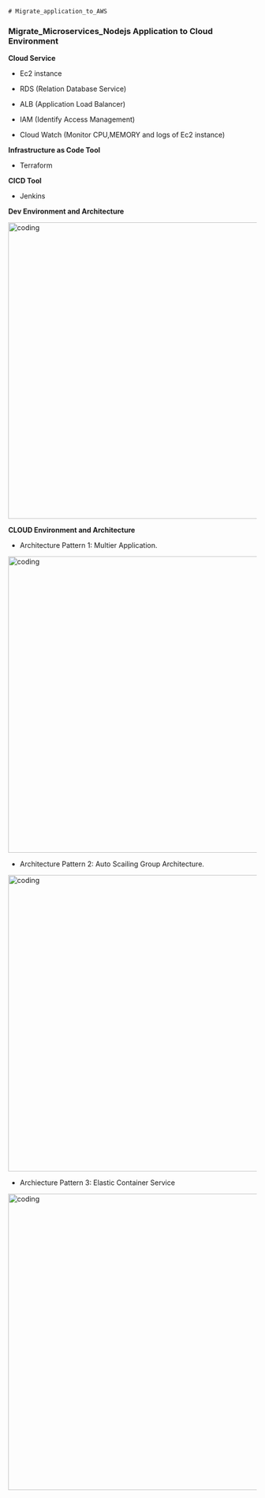     # Migrate_application_to_AWS



### Migrate_Microservices_Nodejs Application to Cloud Environment


**Cloud Service**

- Ec2 instance
  
- RDS (Relation Database Service)
  
- ALB (Application Load Balancer)
  
- IAM (Identify Access Management)
  
- Cloud Watch (Monitor CPU,MEMORY and logs of Ec2 instance)

**Infrastructure as Code Tool**

- Terraform

**CICD Tool**

- Jenkins

**Dev Environment and Architecture** 

<img align = "center" alt = "coding" width = "600" src = "https://blogger.googleusercontent.com/img/b/R29vZ2xl/AVvXsEhaR-oiDHczwaEb3YbmvccT4dH6y5hXAI2BAOC9oxINdTWBosSZ9HiSmrQ3E4H_ZWNiIVnRvIokqCxvTzkcelz0JJGmO_IjUiX8TBQc8kSPR58YXqIgRiwHNS7LldQjfyomINi__qZLCxBgJoj_3WdLax5wVM6SuMlRW5igKt59Idza3p0haJ1mpiGMFyOa/s1257/microservice_structure.png"> 




**CLOUD Environment and Architecture**

- Architecture Pattern 1: Multier Application.

<img align = "center" alt = "coding" width = "600" src = "https://blogger.googleusercontent.com/img/a/AVvXsEhiSoCQEQuyePWlQc1lr_Po_9QL-nOuAPZ4thffVDLEG3CQ6mqY9TlVHQbFP9-yZf99S6Dp2Oeu7fY4K1aTyA0eLPCKmdHdd_WsOohE0Q-OfBL7lxvloCgRwykFcLPNLqXKnwn6PoYZXuJfZABaXHP8nXK6Z6SwujX_P950MedJ81ljGbm-3BYXFN-HWuHK">

- Architecture Pattern 2: Auto Scailing Group Architecture.

<img align = "center" alt = "coding" width = "600" src = "https://blogger.googleusercontent.com/img/a/AVvXsEg6H9fvZmJqAzJDQHmpO_U95d6woZkHcN7UcPHibDBIC_sBRyqlENLZtb0zMuKyZ6kE4ymH-fZzyNmhtHKUWUL4NxgdYNdxsE_1owKkt6-j4khmprb4htnxYyC6TftrAK5JIi9f34K1KSVeP0_INiwCmHKcIfXygE0isC1fHsh2Au_EooOfSGuF2q_-1LLP">

- Archiecture Pattern 3: Elastic Container Service
<img align = "center" alt = "coding" width = "600" src = "https://blogger.googleusercontent.com/img/a/AVvXsEj101HNCuxW75HOOine0v7SG7pXGGHRhTYjkgkPhOpgzbiH_XU-NOy67b1W4zhPZ9xqB6bzaZcsVYWFYnULNMamZo-KOcYXOK8vg_Ymgd6giLv0dSeYoIYLVRJTQM-ra0RhiaUXHd4V9qIDiGenPb1bkuOdvGbOjiCr4SXg6MAb_HoUF-ADiqVjcCWarfJ0">


